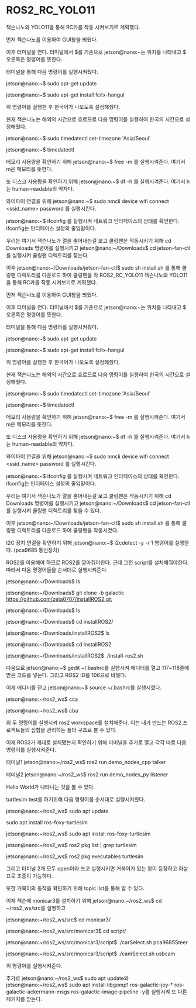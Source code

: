 # ROS2_RC_YOLO11
잭슨나노와 YOLO11을 통해 RC카를 작동 시켜보기로 계획했다.

먼저 잭슨나노를 이용하여 GUI창을 띄웠다.

이후 터미널을 연다. 터미널에서 $를 기준으로 jetson@nano:~는 위치를 나타내고 $ 오른쪽은 명령어를 뜻한다.

터미널을 통해 다음 명령어를 실행시켜줬다.

jetson@nano:~$ sudo apt-get update

jetson@nano:~$ sudo apt-get install fcitx-hangul

위 명령어를 실행한 후 한국어가 나오도록 설정해줬다.

현재 잭슨나노는 해외의 시간으로 흐르므로 다음 명령어를 실행하여 한국의 시간으로 설정해줬다.

jetson@nano:~$ sudo timedatectl set-timezone 'Asia/Seoul'

jetson@nano:~$ timedatectl

메모리 사용량을 확인하기 위해 jetson@nano:~$ free -m 를 실행시켜준다. 여기서 m은 메모리를 뜻한다.

또 디스크 사용량을 확인하기 위해 jetson@nano:~$  df -h 를 실행시켜준다. 여기서 h는 human-readable의 약자다.

와이파이 연결을 위해 jetson@nano:~$ sudo nmcli device wifi connect <ssid_name> password <password>를 실행시킨다.

jetson@nano:~$ ifconfig 를 실행시켜 네트워크 인터페이스의 상태를 확인한다. ifconfig는 인터페이스 설정의 줄임말이다.

우리는 여기서 잭슨나노가 열을 뿜어내는걸 보고 쿨링팬은 작동시키기 위해 cd Downloads 명령어를 실행시키고 jetson@nano:~/Downloads$ cd jetson-fan-ctl를 실행시켜 쿨링팬 디렉토리를 찾는다.

이후 jetson@nano:~/Downloads/jetson-fan-ctl$ sudo sh install.sh 를 통해 쿨링팬 디렉토리를 다운로드 하여 쿨링팬을 작 ROS2_RC_YOLO11
잭슨나노와 YOLO11을 통해 RC카를 작동 시켜보기로 계획했다.

먼저 잭슨나노를 이용하여 GUI창을 띄웠다.

이후 터미널을 연다. 터미널에서 $를 기준으로 jetson@nano:~는 위치를 나타내고 $ 오른쪽은 명령어를 뜻한다.

터미널을 통해 다음 명령어를 실행시켜줬다.

jetson@nano:~$ sudo apt-get update

jetson@nano:~$ sudo apt-get install fcitx-hangul

위 명령어를 실행한 후 한국어가 나오도록 설정해줬다.

현재 잭슨나노는 해외의 시간으로 흐르므로 다음 명령어를 실행하여 한국의 시간으로 설정해줬다.

jetson@nano:~$ sudo timedatectl set-timezone 'Asia/Seoul'

jetson@nano:~$ timedatectl

메모리 사용량을 확인하기 위해 jetson@nano:~$ free -m 를 실행시켜준다. 여기서 m은 메모리를 뜻한다.

또 디스크 사용량을 확인하기 위해 jetson@nano:~$  df -h 를 실행시켜준다. 여기서 h는 human-readable의 약자다.

와이파이 연결을 위해 jetson@nano:~$ sudo nmcli device wifi connect <ssid_name> password <password>를 실행시킨다.

jetson@nano:~$ ifconfig 를 실행시켜 네트워크 인터페이스의 상태를 확인한다. ifconfig는 인터페이스 설정의 줄임말이다.

우리는 여기서 잭슨나노가 열을 뿜어내는걸 보고 쿨링팬은 작동시키기 위해 cd Downloads 명령어를 실행시키고 jetson@nano:~/Downloads$ cd jetson-fan-ctl를 실행시켜 쿨링팬 디렉토리를 찾을 수 있다.

이후 jetson@nano:~/Downloads/jetson-fan-ctl$ sudo sh install.sh 를 통해 쿨링팬 디렉토리를 다운로드 하여 쿨링팬을 작동시켰다.

I2C 장치 연결을 확인하기 위해 jetson@nano:~$ i2cdetect -y -r 1 명령어를 실행한다. (pca9685 통신장치)

ROS2를 이용해야 하므로 ROS2를 깔아줘야한다. 근데 그전 script를 설치해줘야한다. 따라서 다음 명령어들을 순서대로 실행시켜준다.

jetson@nano:~/Downloads$ ls

jetson@nano:~/Downloads$ git clone -b galactic https://github.com/zeta0707/installROS2.git

jetson@nano:~/Downloads$ ls

jetson@nano:~/Downloads$ cd installROS2/

jetson@nano:~/Downloads/installROS2$ ls

jetson@nano:~/Downloads$ cd installROS2

jetson@nano:~/Downloads/installROS2$ ./install-ros2.sh

다음으로 jetson@nano:~$  gedit ~/.bashrc를 실행시켜 에디터를 열고 117~118줄에 받은 코드를 넣는다. 그리고 ROS2 ID를 106으로 바꿨다.

이제 에디터를 닫고 jetson@nano:~$ source ~/.bashrc를 실행시켰다.

jetson@nano:~/ros2_ws$ cca

jetson@nano:~/ros2_ws$ cba

위 두 명령어를 실행시켜 ros2 workspace를 설치해준다. 이는 내가 만드는 ROS2 프로젝트들의 집합을 관리하는 폴더 구조로 볼 수 있다.

이제 ROS2가 제대로 설치됐는지 확인하기 위해 터미널을 추가로 열고 각각 따로 다음 명령어를 실행시켜준다.

터미널1  jetson@nano:~/ros2_ws$ ros2 run demo_nodes_cpp talker

터미널2  jetson@nano:~/ros2_ws$ ros2 run demo_nodes_py listener

Hello World가 나타나는 것을 볼 수 있다.

turtlesim test를 하기위해 다음 명령어를 순서대로 실행시켜줬다.

jetson@nano:~/ros2_ws$ sudo apt update

sudo apt install ros-foxy-turtlesim

jetson@nano:~/ros2_ws$ sudo apt install ros-foxy-turtlesim

jetson@nano:~/ros2_ws$ ros2 pkg list | grep turtlesim

jetson@nano:~/ros2_ws$ ros2 pkg executables turtlesim

그리고 터미널 2개 모두 open이라 쓰고 실행시키면 거북이가 있는 창이 등장하고 화살표로 조종이 가능하다.

또한 거북이의 동작을 확인하기 위해 topic list를 통해 알 수 있다.

이제 젝슨에 monicar3를 설치하기 위해 jetson@nano:~/ros2_ws$  cd ~/ros2_ws/src를 실행하고

jetson@nano:~/ros2_ws/src$ cd monicar3/

jetson@nano:~/ros2_ws/src/monicar3$ cd script/

jetson@nano:~/ros2_ws/src/monicar3/script$ ./carSelect.sh pca9685Steer

jetson@nano:~/ros2_ws/src/monicar3/script$  ./camSelect.sh usbcam

위 명령어를 실행시켜준다.

추가로 jetson@nano:~/ros2_ws$ sudo apt update와 jetson@nano:~/ros2_ws$ sudo apt install libgomp1 ros-galactic-joy-* ros-galactic-ackermann-msgs ros-galactic-image-pipeline -y를 실행시켜 또 다른 페키지를 받는다.
 
